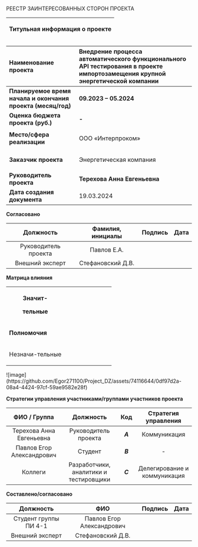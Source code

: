 
РЕЕСТР ЗАИНТЕРЕСОВАННЫХ СТОРОН ПРОЕКТА

|<p>**Титульная информация о проекте**</p><p></p>|
| :-: |

|**Наименование проекта**|**Внедрение процесса автоматического функционального API тестирования в проекте импортозамещения крупной энергетической компании**|
| :- | :- |
|**Планируемое время начала и окончания проекта (месяц/год)**|**09.2023 – 05.2024**|
|**Оценка бюджета проекта (руб.)**|**-**|
|**Место/сфера реализации**|<p>ООО «Интерпроком»</p>|
|**Заказчик проекта**|<p>Энергетическая компания</p>|
|**Руководитель проекта**|**Терехова Анна Евгеньевна**|
|**Дата создания документа**|19.03.2024|


**Согласовано**


|**Должность**|**Фамилия, инициалы**|**Подпись**|**Дата**|
| :-: | :-: | :-: | :-: |
|Руководитель проекта|Павлов Е.А.|||
|Внешний эксперт|Стефановский Д.В.|||

**Матрица влияния**



<table><tr><th colspan="1" rowspan="2" valign="top"><p>Значит-</p><p>тельные</p><p></p></th><th colspan="1" valign="top"></th><th colspan="1" valign="top"></th><th colspan="1" valign="top"></th><th colspan="1" valign="top"></th><th colspan="1" valign="top"></th><th colspan="1" valign="top"></th><th colspan="1" valign="top"></th><th colspan="1" valign="top"></th></tr>
<tr><td colspan="1" valign="top"></td><td colspan="1" valign="top"></td><td colspan="1" valign="top"></td><td colspan="1" valign="top"></td><td colspan="1" valign="top"></td><td colspan="1" valign="top"></td><td colspan="1" valign="top"></td><td colspan="1" valign="top"></td></tr>
<tr><td colspan="1" rowspan="4" valign="top"><p><b>Полномочия</b></p><p></p></td><td colspan="1" valign="top"></td><td colspan="1" valign="top"></td><td colspan="1" valign="top"></td><td colspan="1" valign="top"></td><td colspan="1" valign="top"></td><td colspan="1" valign="top"></td><td colspan="1" valign="top"></td><td colspan="1" valign="top"></td></tr>
<tr><td colspan="1" valign="top"></td><td colspan="1" valign="top"></td><td colspan="1" valign="top"></td><td colspan="1" valign="top"></td><td colspan="1" valign="top"></td><td colspan="1" valign="top"></td><td colspan="1" valign="top"></td><td colspan="1" valign="top"></td></tr>
<tr><td colspan="1" valign="top"></td><td colspan="1" valign="top"></td><td colspan="1" valign="top"></td><td colspan="1" valign="top"></td><td colspan="1" valign="top"></td><td colspan="1" valign="top"></td><td colspan="1" valign="top"></td><td colspan="1" valign="top"></td></tr>
<tr><td colspan="1" valign="top"></td><td colspan="1" valign="top"></td><td colspan="1" valign="top"></td><td colspan="1" valign="top"></td><td colspan="1" valign="top"></td><td colspan="1" valign="top"></td><td colspan="1" valign="top"></td><td colspan="1" valign="top"></td></tr>
<tr><td colspan="1" rowspan="2" valign="top"><p></p><p></p><p>Незначи-тельные</p></td><td colspan="1" valign="top"></td><td colspan="1" valign="top"></td><td colspan="1" valign="top"></td><td colspan="1" valign="top"></td><td colspan="1" valign="top"></td><td colspan="1" valign="top"></td><td colspan="1" valign="top"></td><td colspan="1" valign="top"></td></tr>
<tr><td colspan="1" valign="top"></td><td colspan="1" valign="top"></td><td colspan="1" valign="top"></td><td colspan="1" valign="top"></td><td colspan="1" valign="top"></td><td colspan="1" valign="top"></td><td colspan="1" valign="top"></td><td colspan="1" valign="top"></td></tr>
</table>
![image](https://github.com/Egor271100/Project_DZ/assets/74116644/0df97d2a-08a4-4424-97cf-59ae9582e28f)




**Стратегии управления участниками/группами участников проекта**


|**ФИО / Группа** |**Должность**|**Код**|**Стратегия управления**|
| :-: | :-: | :-: | :-: |
|Терехова Анна Евгеньевна|Руководитель проекта|***A***|Коммуникация|
|Павлов Егор Александрович|Студент|***B***|-|
|Коллеги|Разработчики, аналитики и тестировщики|***C***|Делегирование и коммуникация|


**Составлено/согласовано**


|**Должность**|**ФИО**|**Подпись**|**Дата**|
| :-: | :-: | :-: | :-: |
|Студент группы ПИ 4-1|Павлов Егор Александрович|||
|Внешний эксперт|Стефановский Д.В.|||
